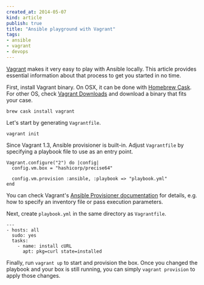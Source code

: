 ```yaml
---
created_at: 2014-05-07
kind: article
publish: true
title: "Ansible playground with Vagrant"
tags:
- ansible
- vagrant
- devops
---
```


[Vagrant][3] makes it very easy to play with Ansible locally. This article
provides essential information about that process to get you started in no time.

First, install Vagrant binary. On OSX, it can be done with [Homebrew Cask][4].
For other OS, check [Vagrant Downloads][1] and download a binary that fits your
case.

```
brew cask install vagrant
```

Let's start by generating `Vagrantfile`.

```
vagrant init
```

Since Vagrant 1.3, Ansible provisioner is built-in. Adjust `Vagrantfile` by
specifying a playbook file to use as an entry point.

```
Vagrant.configure("2") do |config|
  config.vm.box = "hashicorp/precise64"

  config.vm.provision :ansible, :playbook => "playbook.yml"
end
```

You can check Vagrant's [Ansible Provisioner documentation][2] for details, e.g.
how to specify an inventory file or pass execution parameters.

Next, create `playbook.yml` in the same directory as `Vagrantfile`.

```
---
- hosts: all
  sudo: yes
  tasks:
    - name: install cURL
      apt: pkg=curl state=installed
```

Finally, run `vagrant up` to start and provision the box. Once you changed the
playbook and your box is still running, you can simply `vagrant provision` to
apply those changes.

[1]: http://www.vagrantup.com/downloads
[2]: http://docs.vagrantup.com/v2/provisioning/ansible.html
[3]: http://www.vagrantup.com/
[4]: http://caskroom.io/
